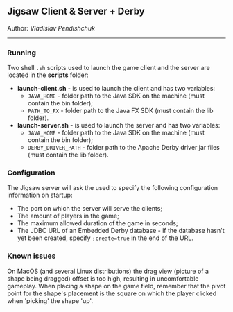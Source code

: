 ## Jigsaw Client & Server + Derby

Author: *Vladislav Pendishchuk*

---

### Running

Two shell `.sh` scripts used to launch the game client
and the server are located in the **scripts** folder:
* **launch-client.sh** - is used to launch the client and has
  two variables:
  * `JAVA_HOME` - folder path to the Java SDK on the machine
    (must contain the bin folder);
  * `PATH_TO_FX` - folder path to the Java FX SDK (must contain the lib folder).
* **launch-server.sh** - is used to launch the server and has
  two variables:
  * `JAVA_HOME` - folder path to the Java SDK on the machine
    (must contain the bin folder);
  * `DERBY_DRIVER_PATH` - folder path to the Apache Derby
    driver jar files (must contain the lib folder).

### Configuration

The Jigsaw server will ask the used to specify the following configuration
information on startup:
* The port on which the server will serve the clients;
* The amount of players in the game;
* The maximum allowed duration of the game in seconds;
* The JDBC URL of an Embedded Derby database - if the database hasn't
  yet been created, specify `;create=true` in the end of the URL.

### Known issues

On MacOS (and several Linux distributions) the drag view (picture of a shape
being dragged) offset is too high, resulting in uncomfortable gameplay.
When placing a shape on the game field, remember that the pivot point
for the shape's placement is the square on which the player clicked
when 'picking' the shape 'up'.
